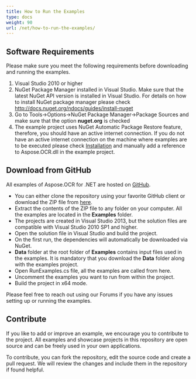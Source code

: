 ```yaml
---
title: How to Run the Examples
type: docs
weight: 90
url: /net/how-to-run-the-examples/
---
```


## **Software Requirements**
Please make sure you meet the following requirements before downloading and running the examples.

1. Visual Studio 2010 or higher
1. NuGet Package Manager installed in Visual Studio. Make sure that the latest NuGet API version is installed in Visual Studio. For details on how to install NuGet package manager please check <http://docs.nuget.org/ndocs/guides/install-nuget>
1. Go to Tools->Options->NuGet Package Manager->Package Sources and make sure that the option **nuget.org** is checked
1. The example project uses NuGet Automatic Package Restore feature, therefore, you should have an active internet connection. If you do not have an active internet connection on the machine where examples are to be executed please check [Installation](/ocr/net/installation/#installation-installingaspose-ocrfor-net) and manually add a reference to Aspose.OCR.dll in the example project.
## **Download from GitHub**
All examples of Aspose.OCR for .NET are hosted on [GitHub](https://github.com/aspose-ocr/Aspose.OCR-for-.NET).

- You can either clone the repository using your favorite GitHub client or download the ZIP file from [here](https://github.com/aspose-ocr/Aspose.OCR-for-.NET/archive/master.zip).
- Extract the contents of the ZIP file to any folder on your computer. All the examples are located in the **Examples** folder.
- The projects are created in Visual Studio 2013, but the solution files are compatible with Visual Studio 2010 SP1 and higher.
- Open the solution file in Visual Studio and build the project.
- On the first run, the dependencies will automatically be downloaded via NuGet.
- **Data** folder at the root folder of **Examples** contains input files used in the examples. It is mandatory that you download the **Data** folder along with the examples project.
- Open RunExamples.cs file, all the examples are called from here.
- Uncomment the examples you want to run from within the project.
- Build the project in x64 mode.

Please feel free to reach out using our Forums if you have any issues setting up or running the examples.
## **Contribute**
If you like to add or improve an example, we encourage you to contribute to the project. All examples and showcase projects in this repository are open source and can be freely used in your own applications.

To contribute, you can fork the repository, edit the source code and create a pull request. We will review the changes and include them in the repository if found helpful.
